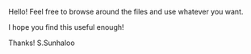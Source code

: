 Hello! Feel free to browse around the files and use whatever you want.

I hope you find this useful enough!

Thanks!
S.Sunhaloo
